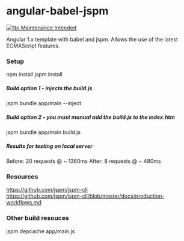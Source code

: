 # angular-babel-jspm

[![No Maintenance Intended](http://unmaintained.tech/badge.svg)](http://unmaintained.tech/)

Angular 1.x template with babel and jspm. Allows the use of the latest ECMAScript features.
### Setup
npm install
jspm install
##### Build option 1 - injects the build.js
jspm bundle app/main --inject
##### Build option 2 - you must manual add the build.js to the index.htm
jspm bundle app/main build.js
##### Results for testing on local server
Before: 20 requests @ ~ 1360ms
After: 8 requests @ ~ 480ms
### Resources
https://github.com/jspm/jspm-cli      
https://github.com/jspm/jspm-cli/blob/master/docs/production-workflows.md
### Other build resouces
jspm depcache app/main.js
